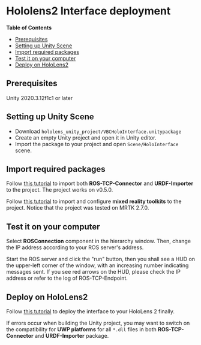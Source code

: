 # Hololens2 Interface deployment

**Table of Contents**
- [Prerequisites](#prerequisties)
- [Setting up Unity Scene](#setting-up-unity-scene)
- [Import required packages](#import-required-packages)
- [Test it on your computer](#test-it-on-your-computer)
- [Deploy on HoloLens2](#deploy-on-hololens2)

## Prerequisites

Unity 2020.3.12f1c1 or later

## Setting up Unity Scene

- Download `hololens_unity_project/VBCHoloInterface.unitypackage`
- Create an empty Unity project and open it in Unity editor.
- Import the package to your project and open `Scene/HoloInterface` scene.

## Import required packages

Follow [this tutorial](https://github.com/Unity-Technologies/Unity-Robotics-Hub/blob/main/tutorials/quick_setup.md) to import both **ROS-TCP-Connector** and **URDF-Importer** to the project. The project works on v0.5.0.

Follow [this tutorial](https://docs.microsoft.com/en-us/learn/modules/learn-mrtk-tutorials/1-3-exercise-configure-unity-for-windows-mixed-reality) to import and configure **mixed reality toolkits** to the project. Notice that the project was tested on MRTK 2.7.0.

## Test it on your computer

Select **ROSConnection** component in the hierarchy window. Then, change the IP address according to your ROS server's address.

Start the ROS server and click the "run" button, then you shall see a HUD on the upper-left corner of the window, with an increasing number indicating messages sent. If you see red arrows on the HUD, please check the IP address or refer to the log of ROS-TCP-Endpoint.

## Deploy on HoloLens2

Follow [this tutorial](https://docs.microsoft.com/en-us/learn/modules/learn-mrtk-tutorials/1-7-exercise-hand-interaction-with-objectmanipulator) to deploy the interface to your HoloLens 2 finally.

If errors occur when building the Unity project, you may want to switch on the compatibility for **UWP platforms** for all `*.dll` files in both **ROS-TCP-Connector** and **URDF-Importer** package.
